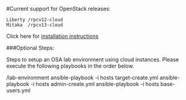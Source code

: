 #Current support for OpenStack releases:

	Liberty	/rpcv12-cloud
	Mitaka	/rpcv13-cloud

Click here for [installation instructions](https://github.com/wbentley15/osa-cloud-sample/blob/master/instructions.txt)


###Optional Steps:

Steps to setup an OSA lab environment using cloud instances.  Please execute the following playbooks in the order below.

/lab-environment
ansible-playbook -i hosts target-create.yml
ansible-playbook -i hosts admin-create.yml
ansible-playbook -i hosts base-users.yml



